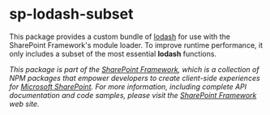 # sp-lodash-subset

This package provides a custom bundle of [lodash](https://lodash.com/)
for use with the SharePoint Framework's module loader.  To improve runtime
performance, it only includes a subset of the most essential **lodash** functions.

*This package is part of the [SharePoint Framework](http://aka.ms/spfx),
which is a collection of NPM packages that empower developers to create client-side experiences
for [Microsoft SharePoint](https://products.office.com/en-us/sharepoint/collaboration).
For more information, including complete API documentation and code samples, please visit
the [SharePoint Framework](http://aka.ms/spfx) web site.*
